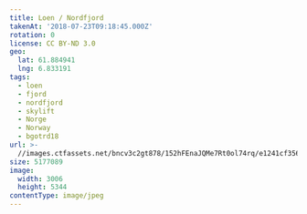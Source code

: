 ```yaml
---
title: Loen / Nordfjord
takenAt: '2018-07-23T09:18:45.000Z'
rotation: 0
license: CC BY-ND 3.0
geo:
  lat: 61.884941
  lng: 6.833191
tags:
  - loen
  - fjord
  - nordfjord
  - skylift
  - Norge
  - Norway
  - bgotrd18
url: >-
  //images.ctfassets.net/bncv3c2gt878/152hFEnaJQMe7Rt0ol74rq/e1241cf35617de3b78e5e661b977f9d9/loen--nordfjord_28923112977_o
size: 5177089
image:
  width: 3006
  height: 5344
contentType: image/jpeg
---
```


